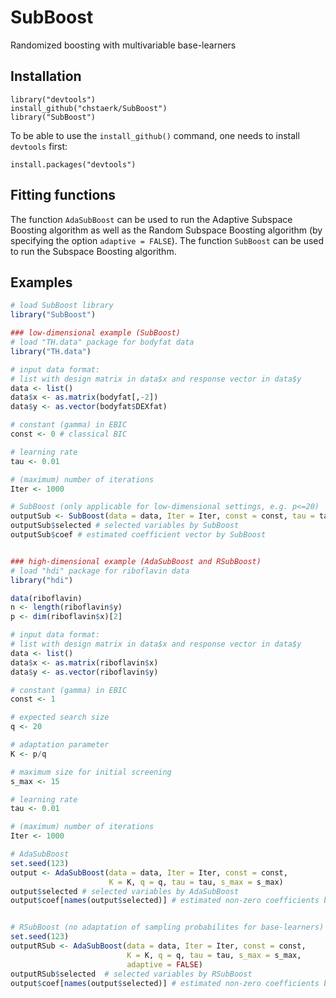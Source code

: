 # SubBoost 

Randomized boosting with multivariable base-learners



## Installation

  ```
  library("devtools")
  install_github("chstaerk/SubBoost")
  library("SubBoost")
  ```
To be able to use the `install_github()` command, one needs to install `devtools` first:
  ```
  install.packages("devtools")
  ```
 
 ## Fitting functions
  
  The function `AdaSubBoost` can be used to run the Adaptive Subspace Boosting algorithm as well as the Random Subspace Boosting algorithm (by specifying the option `adaptive = FALSE`). 
The function `SubBoost` can be used to run the Subspace Boosting algorithm.


## Examples
```r
# load SubBoost library
library("SubBoost")

### low-dimensional example (SubBoost)
# load "TH.data" package for bodyfat data
library("TH.data")

# input data format: 
# list with design matrix in data$x and response vector in data$y
data <- list()
data$x <- as.matrix(bodyfat[,-2]) 
data$y <- as.vector(bodyfat$DEXfat)

# constant (gamma) in EBIC 
const <- 0 # classical BIC 

# learning rate 
tau <- 0.01 

# (maximum) number of iterations 
Iter <- 1000 

# SubBoost (only applicable for low-dimensional settings, e.g. p<=20)
outputSub <- SubBoost(data = data, Iter = Iter, const = const, tau = tau)
outputSub$selected # selected variables by SubBoost
outputSub$coef # estimated coefficient vector by SubBoost


### high-dimensional example (AdaSubBoost and RSubBoost)
# load "hdi" package for riboflavin data 
library("hdi")

data(riboflavin)
n <- length(riboflavin$y)
p <- dim(riboflavin$x)[2]

# input data format: 
# list with design matrix in data$x and response vector in data$y
data <- list()
data$x <- as.matrix(riboflavin$x) 
data$y <- as.vector(riboflavin$y)

# constant (gamma) in EBIC 
const <- 1 

# expected search size 
q <- 20 

# adaptation parameter
K <- p/q

# maximum size for initial screening 
s_max <- 15 

# learning rate 
tau <- 0.01 

# (maximum) number of iterations 
Iter <- 1000 

# AdaSubBoost
set.seed(123)
output <- AdaSubBoost(data = data, Iter = Iter, const = const, 
                      K = K, q = q, tau = tau, s_max = s_max)
output$selected # selected variables by AdaSubBoost
output$coef[names(output$selected)] # estimated non-zero coefficients by AdaSubBoost


# RSubBoost (no adaptation of sampling probabilites for base-learners)
set.seed(123)
outputRSub <- AdaSubBoost(data = data, Iter = Iter, const = const, 
                          K = K, q = q, tau = tau, s_max = s_max, 
                          adaptive = FALSE)
outputRSub$selected  # selected variables by RSubBoost
output$coef[names(output$selected)] # estimated non-zero coefficients by RSubBoost
```
